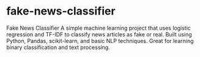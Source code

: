 # fake-news-classifier
Fake News Classifier A simple machine learning project that uses logistic regression and TF-IDF to classify news articles as fake or real. Built using Python, Pandas, scikit-learn, and basic NLP techniques. Great for learning binary classification and text processing.
